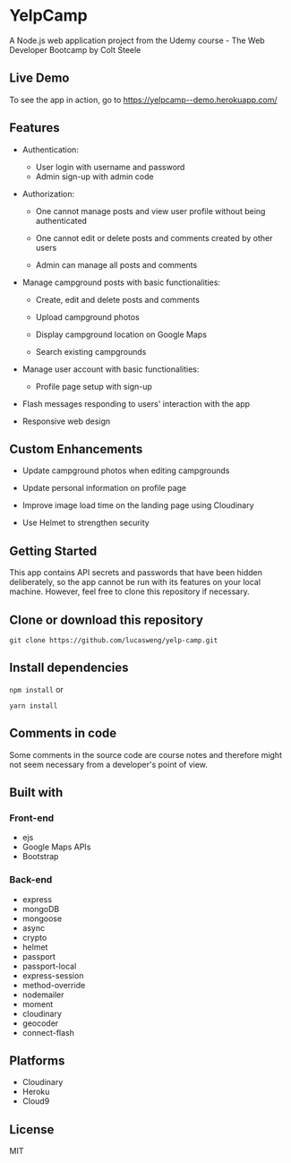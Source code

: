 # YelpCamp

A Node.js web application project from the Udemy course - The Web Developer Bootcamp by Colt Steele

## Live Demo
To see the app in action, go to https://yelpcamp--demo.herokuapp.com/

## Features
* Authentication:

  * User login with username and password
  * Admin sign-up with admin code

* Authorization:

  * One cannot manage posts and view user profile without being authenticated

  * One cannot edit or delete posts and comments created by other users

  * Admin can manage all posts and comments

* Manage campground posts with basic functionalities:

  * Create, edit and delete posts and comments

  * Upload campground photos

  * Display campground location on Google Maps

  * Search existing campgrounds

* Manage user account with basic functionalities:

  * Profile page setup with sign-up

* Flash messages responding to users' interaction with the app

* Responsive web design

## Custom Enhancements
* Update campground photos when editing campgrounds

* Update personal information on profile page

* Improve image load time on the landing page using Cloudinary

* Use Helmet to strengthen security

## Getting Started
This app contains API secrets and passwords that have been hidden deliberately, so the app cannot be run with its features on your local machine. However, feel free to clone this repository if necessary.

## Clone or download this repository
``` git clone https://github.com/lucasweng/yelp-camp.git ```
## Install dependencies
``` npm install ```
or

``` yarn install ```
## Comments in code
Some comments in the source code are course notes and therefore might not seem necessary from a developer's point of view.

## Built with
### Front-end
* ejs
* Google Maps APIs
* Bootstrap
### Back-end
* express
* mongoDB
* mongoose
* async
* crypto
* helmet
* passport
* passport-local
* express-session
* method-override
* nodemailer
* moment
* cloudinary
* geocoder
* connect-flash
## Platforms
* Cloudinary
* Heroku
* Cloud9

## License

MIT
